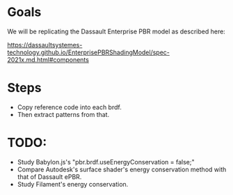 # Goals

We will be replicating the Dassault Enterprise PBR model as described here:

https://dassaultsystemes-technology.github.io/EnterprisePBRShadingModel/spec-2021x.md.html#components

# Steps

- Copy reference code into each brdf.
- Then extract patterns from that.

# TODO:

- Study Babylon.js's "pbr.brdf.useEnergyConservation = false;"
- Compare Autodesk's surface shader's energy conservation method with that of Dassault ePBR.
- Study Filament's energy conservation.
